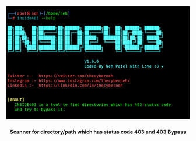 <h1 align="center">
  <br>
  <a href="https://twitter.com/thecyberneho"><img src="images/inside403main.png" alt="INSIDE403"></a>
</h1>

<h4 align="center">Scanner for directory/path which has status code 403 and 403 Bypass</h4>
